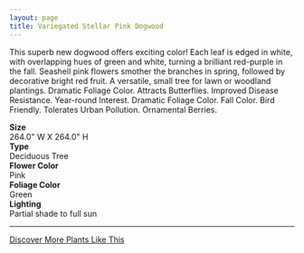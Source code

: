 ```yaml
---
layout: page
title: Variegated Stellar Pink Dogwood
---
```


<div class="row">
  <div class="col-md-4">
    <div class="plant-image plant-image-large" style="background-image: url(&quot;https://s3-us-west-1.amazonaws.com/images.plantwithbloom.com/variegated_stellar_pink_dogwood.jpg&quot;);"></div>
  </div>
  <div class="col-md-8">
    <div>
      <p>This superb new dogwood offers exciting color! Each leaf is edged in white, with overlapping hues of green and white, turning a brilliant red-purple in the fall. Seashell pink flowers smother the branches in spring, followed by decorative bright red fruit. A versatile, small tree for lawn or woodland plantings. Dramatic Foliage Color. Attracts Butterflies. Improved Disease Resistance. Year-round Interest. Dramatic Foliage Color. Fall Color. Bird Friendly. Tolerates Urban Pollution. Ornamental Berries.</p>
      <div class="row">
        <div class="col-md-3">
          <strong>Size</strong>
        </div>
        <div class="col-md-9">264.0" W X 264.0" H</div>
      </div>
      <div class="row">
        <div class="col-md-3">
          <strong>Type</strong>
        </div>
        <div class="col-md-9">Deciduous Tree</div>
      </div>
      <div class="row">
        <div class="col-md-3">
          <strong>Flower Color</strong>
        </div>
        <div class="col-md-9">Pink</div>
      </div>
      <div class="row">
        <div class="col-md-3">
          <strong>Foliage Color</strong>
        </div>
        <div class="col-md-9">Green</div>
      </div>
      <div class="row">
        <div class="col-md-3">
          <strong>Lighting</strong>
        </div>
        <div class="col-md-9">Partial shade to full sun</div>
      </div>
    </div>
    <hr/>
    <a class="btn btn-default" href="http://app.plantwithbloom.com/search">Discover More Plants Like This</a>
  </div>
</div>